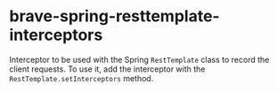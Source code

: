 # brave-spring-resttemplate-interceptors #


Interceptor to be used with the Spring `RestTemplate` class to record the client requests.
To use it, add the interceptor with the `RestTemplate.setInterceptors` method.
